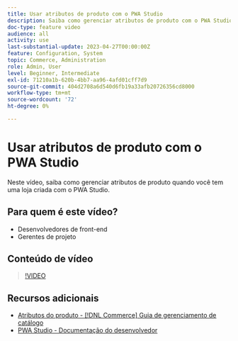 ```yaml
---
title: Usar atributos de produto com o PWA Studio
description: Saiba como gerenciar atributos de produto com o PWA Studio.
doc-type: feature video
audience: all
activity: use
last-substantial-update: 2023-04-27T00:00:00Z
feature: Configuration, System
topic: Commerce, Administration
role: Admin, User
level: Beginner, Intermediate
exl-id: 71210a1b-620b-4bb7-aa96-4afd01cff7d9
source-git-commit: 404d2708a6d540d6fb19a33afb20726356cd8000
workflow-type: tm+mt
source-wordcount: '72'
ht-degree: 0%

---
```


# Usar atributos de produto com o PWA Studio

Neste vídeo, saiba como gerenciar atributos de produto quando você tem uma loja criada com o PWA Studio.

## Para quem é este vídeo?

- Desenvolvedores de front-end
- Gerentes de projeto

## Conteúdo de vídeo

>[!VIDEO](https://video.tv.adobe.com/v/343788?quality=12&learn=on)

## Recursos adicionais

- [Atributos do produto - [!DNL Commerce] Guia de gerenciamento de catálogo](https://experienceleague.adobe.com/docs/commerce-admin/catalog/product-attributes/product-attributes.html)
- [PWA Studio - Documentação do desenvolvedor](https://developer.adobe.com/commerce/pwa-studio/)
